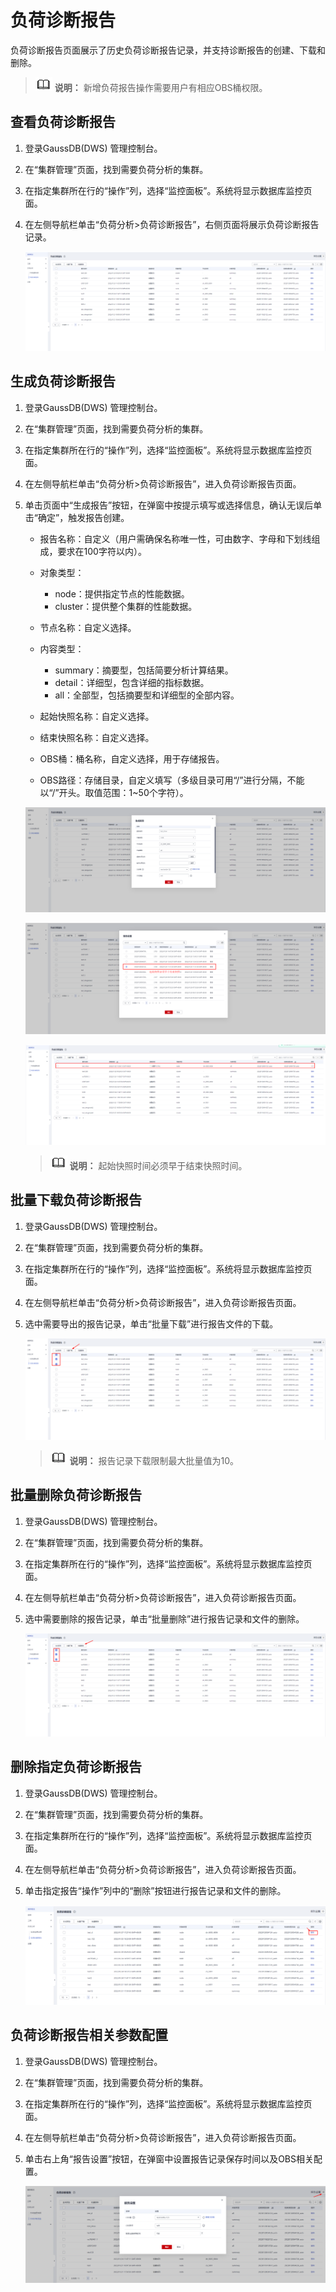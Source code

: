 # 负荷诊断报告<a name="ZH-CN_TOPIC_0000001405476822"></a>

负荷诊断报告页面展示了历史负荷诊断报告记录，并支持诊断报告的创建、下载和删除。

>![](public_sys-resources/icon-note.gif) **说明：** 
>新增负荷报告操作需要用户有相应OBS桶权限。

## 查看负荷诊断报告<a name="section955010325576"></a>

1.  登录GaussDB\(DWS\) 管理控制台。
2.  在“集群管理”页面，找到需要负荷分析的集群。
3.  在指定集群所在行的“操作”列，选择“监控面板”。系统将显示数据库监控页面。
4.  在左侧导航栏单击“负荷分析\>负荷诊断报告”，右侧页面将展示负荷诊断报告记录。

    ![](figures/zh-cn_image_0000001405317238.png)


## 生成负荷诊断报告<a name="section1996237655"></a>

1.  登录GaussDB\(DWS\) 管理控制台。
2.  在“集群管理”页面，找到需要负荷分析的集群。
3.  在指定集群所在行的“操作”列，选择“监控面板”。系统将显示数据库监控页面。
4.  在左侧导航栏单击“负荷分析\>负荷诊断报告”，进入负荷诊断报告页面。
5.  单击页面中“生成报告”按钮，在弹窗中按提示填写或选择信息，确认无误后单击“确定”，触发报告创建。

    -   报告名称：自定义（用户需确保名称唯一性，可由数字、字母和下划线组成，要求在100字符以内）。
    -   对象类型：
        -   node：提供指定节点的性能数据。
        -   cluster：提供整个集群的性能数据。

    -   节点名称：自定义选择。
    -   内容类型：
        -   summary：摘要型，包括简要分析计算结果。
        -   detail：详细型，包含详细的指标数据。
        -   all：全部型，包括摘要型和详细型的全部内容。

    -   起始快照名称：自定义选择。
    -   结束快照名称：自定义选择。
    -   OBS桶：桶名称，自定义选择，用于存储报告。
    -   OBS路径：存储目录，自定义填写（多级目录可用“/”进行分隔，不能以“/”开头。取值范围：1\~50个字符）。

    ![](figures/zh-cn_image_0000001405477078.png)

    ![](figures/zh-cn_image_0000001405477086.png)

    ![](figures/zh-cn_image_0000001455716889.png)

    >![](public_sys-resources/icon-note.gif) **说明：** 
    >起始快照时间必须早于结束快照时间。


## 批量下载负荷诊断报告<a name="section16956452189"></a>

1.  登录GaussDB\(DWS\) 管理控制台。
2.  在“集群管理”页面，找到需要负荷分析的集群。
3.  在指定集群所在行的“操作”列，选择“监控面板”。系统将显示数据库监控页面。
4.  在左侧导航栏单击“负荷分析\>负荷诊断报告”，进入负荷诊断报告页面。
5.  选中需要导出的报告记录，单击“批量下载”进行报告文件的下载。

    ![](figures/zh-cn_image_0000001455836857.png)

    >![](public_sys-resources/icon-note.gif) **说明：** 
    >报告记录下载限制最大批量值为10。


## 批量删除负荷诊断报告<a name="section131291144151116"></a>

1.  登录GaussDB\(DWS\) 管理控制台。
2.  在“集群管理”页面，找到需要负荷分析的集群。
3.  在指定集群所在行的“操作”列，选择“监控面板”。系统将显示数据库监控页面。
4.  在左侧导航栏单击“负荷分析\>负荷诊断报告”，进入负荷诊断报告页面。
5.  选中需要删除的报告记录，单击“批量删除”进行报告记录和文件的删除。

    ![](figures/zh-cn_image_0000001455716897.png)


## 删除指定负荷诊断报告<a name="section189811044310"></a>

1.  登录GaussDB\(DWS\) 管理控制台。
2.  在“集群管理”页面，找到需要负荷分析的集群。
3.  在指定集群所在行的“操作”列，选择“监控面板”。系统将显示数据库监控页面。
4.  在左侧导航栏单击“负荷分析\>负荷诊断报告”，进入负荷诊断报告页面。
5.  单击指定报告“操作”列中的“删除”按钮进行报告记录和文件的删除。

    ![](figures/zh-cn_image_0000001455836865.png)


## 负荷诊断报告相关参数配置<a name="section45682427121"></a>

1.  登录GaussDB\(DWS\) 管理控制台。
2.  在“集群管理”页面，找到需要负荷分析的集群。
3.  在指定集群所在行的“操作”列，选择“监控面板”。系统将显示数据库监控页面。
4.  在左侧导航栏单击“负荷分析\>负荷诊断报告”，进入负荷诊断报告页面。
5.  单击右上角“报告设置”按钮，在弹窗中设置报告记录保存时间以及OBS相关配置。

    ![](figures/zh-cn_image_0000001455557049.png)


